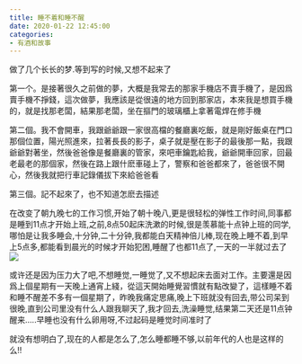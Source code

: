 ```yaml
---
title: 睡不着和睡不醒
date: 2020-01-22 12:45:00
categories: 
- 有酒和故事
---
```

做了几个长长的梦.等到写的时候,又想不起来了

<!--more-->

第一个。是接著很久之前做的夢，大概是我常去的那家手機店不賣手機了，是因爲賣手機不掙錢，這次做夢，我應該是從很遠的地方回到那家店，本來我是想買手機的，就是找那老闆，結果那老闆，坐在摳門的玻璃櫃上拿著電焊在修手機

第二個。我不會開車，我跟爺爺跟一家很高檔的餐廳裏吃飯，就是剛好飯桌在門口那個位置，陽光照進來，拉著長長的影子，桌子就是壓在影子的最後那一點，我跟爺爺對著坐，然後爸爸像是餐廳裏的管家，來吧車鑰匙給我，爺爺開車回家，回最老最老的那個家，然後在路上跟什麽車碰上了，警察和爸爸都來了，爸爸很不開心，然後我就把行車記錄儀拔下來給爸爸看

第三個。記不起來了，也不知道怎麽去描述

在改变了朝九晚七的工作习惯,开始了朝十晚八,更是很轻松的弹性工作时间,同事都是睡到11点才开始上班,之前,8点50起床洗漱的时候,很是羡慕能十点钟上班的同学,哪怕是让我多睡会,十分钟,二十分钟,我都能白天精神倍儿棒,现在晚上睡不着,到早上5点多,都能看到晨光的时候才开始犯困,睡醒了也都11点了,一天的一半就过去了
![](https://blog-anthony.s3-ap-northeast-1.amazonaws.com/blog/copy_20201213152835.jpeg)

或许还是因为压力大了吧,不想睡觉,一睡觉了,又不想起床去面对工作。主要還是因爲上個星期有一天晚上通宵上綫，從這天開始睡覺習慣就有點改變了，這樣睡不着和睡不醒差不多有一個星期了，昨晚我痛定思痛,晚上下班就没有回去,带公司呆到很晚,直到公司里没有什么人跟我聊天了,我才回去,洗澡睡觉,结果第二天还是11点钟醒来.....早睡也没有什么卵用呀,不过起码是睡觉时间准时了

就没有想明白了,现在的人都是怎么了,怎么睡都睡不够,以前年代的人也是这样的么!!
